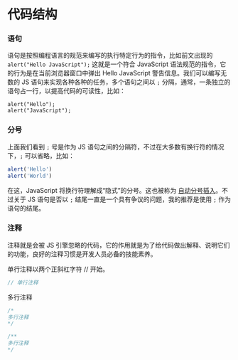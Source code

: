 # 代码结构

### 语句

语句是按照编程语言的规范来编写的执行特定行为的指令，比如前文出现的 `alert("Hello JavaScript");` 这就是一个符合 JavaScript 语法规范的指令，它的行为是在当前浏览器窗口中弹出 Hello JavaScript 警告信息。我们可以编写无数的 JS 语句来实现各种各种的任务，多个语句之间以 `;` 分隔，通常，一条独立的语句占一行，以提高代码的可读性，比如：

```
alert("Hello");
alert("JavaScript");
```

### 分号

上面我们看到 `;` 号是作为 JS 语句之间的分隔符，不过在大多数有换行符的情况下，`;` 可以省略，比如：

```javascript
alert('Hello')
alert('World')
```

在这，JavaScript 将换行符理解成“隐式”的分号。这也被称为 [自动分号插入](https://tc39.github.io/ecma262/#sec-automatic-semicolon-insertion)。不过关于 JS 语句是否以 `;` 结尾一直是一个具有争议的问题，我的推荐是使用 `;` 作为语句的结尾。

### 注释

注释就是会被 JS 引擎忽略的代码，它的作用就是为了给代码做出解释、说明它们的功能，良好的注释习惯是开发人员必备的技能素养。

单行注释以两个正斜杠字符 // 开始。

```javascript
// 单行注释
```

多行注释

```javascript
/*
多行注释
*/
```

```javascript
/**
多行注释
*/
```

